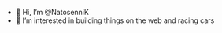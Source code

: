 - 👋 Hi, I’m @NatosenniK
- 👀 I’m interested in building things on the web and racing cars

<!---
NatosenniK/NatosenniK is a ✨ special ✨ repository because its `README.md` (this file) appears on your GitHub profile.
You can click the Preview link to take a look at your changes.
--->
